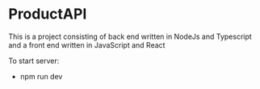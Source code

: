 # ProductAPI

This is a project consisting of back end written in NodeJs and Typescript and a front end written in JavaScript and React

To start server:

- npm run dev
